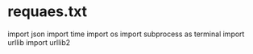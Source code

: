 # requaes.txt
import json  import time  import os  import subprocess as terminal  import urllib  import urllib2
